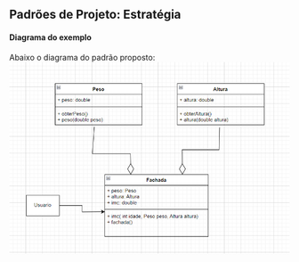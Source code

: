 ## Padrões de Projeto: Estratégia

#### Diagrama do exemplo
Abaixo o diagrama do padrão proposto:
<br>
<img src="./facade.png">
